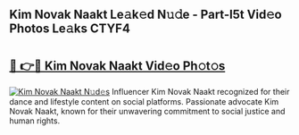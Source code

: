 ## Kim Novak Naakt Le𝚊k𝚎d N𝚞𝚍e - Part-l5t Vid𝚎o Photos Le𝚊ks CTYF4

# <h2><a href="http://fb5vpb.evod.top/?m=Kim+Novak+Naakt">🔗 👉🔴 Kim Novak Naakt Vid𝚎o Ph𝚘t𝚘s</a></h2>

[![Kim Novak Naakt N𝚞d𝚎s](https://i.imgur.com/8V9OHl7.gif)](http://fb5vpb.evod.top/?m=Kim+Novak+Naakt)
Influencer Kim Novak Naakt recognized for their dance and lifestyle content on social platforms. Passionate advocate Kim Novak Naakt, known for their unwavering commitment to social justice and human rights. 
